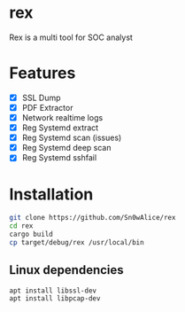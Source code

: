 # rex
Rex is a multi tool for SOC analyst


# Features
- [x] SSL Dump
- [x] PDF Extractor
- [x] Network realtime logs
- [x] Reg Systemd extract
- [x] Reg Systemd scan (issues)
- [x] Reg Systemd deep scan
- [x] Reg Systemd sshfail

# Installation
```bash
git clone https://github.com/Sn0wAlice/rex
cd rex
cargo build
cp target/debug/rex /usr/local/bin
```

## Linux dependencies
```bash
apt install libssl-dev
apt install libpcap-dev
```
